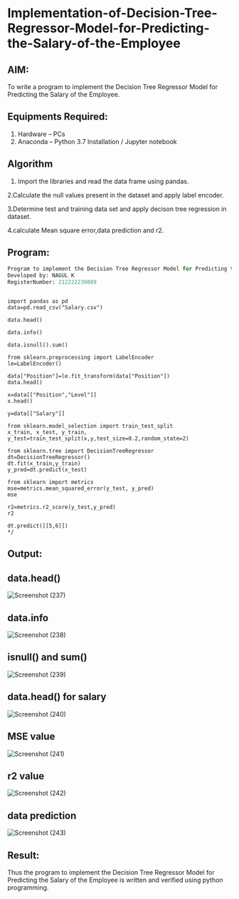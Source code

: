 # Implementation-of-Decision-Tree-Regressor-Model-for-Predicting-the-Salary-of-the-Employee

## AIM:

To write a program to implement the Decision Tree Regressor Model for Predicting the Salary of the Employee.

## Equipments Required:

1. Hardware – PCs
2. Anaconda – Python 3.7 Installation / Jupyter notebook

## Algorithm

1. Import the libraries and read the data frame using pandas.

2.Calculate the null values present in the dataset and apply label encoder.

3.Determine test and training data set and apply decison tree regression in dataset.

4.calculate Mean square error,data prediction and r2.

## Program:

```py
Program to implement the Decision Tree Regressor Model for Predicting the Salary of the Employee.
Developed by: NAGUL K
RegisterNumber: 212222230089
```

```

import pandas as pd
data=pd.read_csv("Salary.csv")

data.head()

data.info()

data.isnull().sum()

from sklearn.preprocessing import LabelEncoder
le=LabelEncoder()

data["Position"]=le.fit_transform(data["Position"])
data.head()

x=data[["Position","Level"]]
x.head()

y=data[["Salary"]]

from sklearn.model_selection import train_test_split
x_train, x_test, y_train, y_test=train_test_split(x,y,test_size=0.2,random_state=2)

from sklearn.tree import DecisionTreeRegressor
dt=DecisionTreeRegressor()
dt.fit(x_train,y_train)
y_pred=dt.predict(x_test)

from sklearn import metrics
mse=metrics.mean_squared_error(y_test, y_pred)
mse

r2=metrics.r2_score(y_test,y_pred)
r2

dt.predict([[5,6]])
*/
```

## Output:

## data.head()

![Screenshot (237)](https://github.com/VelasiriSreeja/Implementation-of-Decision-Tree-Regressor-Model-for-Predicting-the-Salary-of-the-Employee/assets/118344328/b82352d4-d32b-417f-b084-9bcc6679d6d4)

## data.info

![Screenshot (238)](https://github.com/VelasiriSreeja/Implementation-of-Decision-Tree-Regressor-Model-for-Predicting-the-Salary-of-the-Employee/assets/118344328/f86626d8-e411-4d23-b827-c9be33f3f986)

## isnull() and sum()

![Screenshot (239)](https://github.com/VelasiriSreeja/Implementation-of-Decision-Tree-Regressor-Model-for-Predicting-the-Salary-of-the-Employee/assets/118344328/9f764145-534a-4aaa-8573-d9a98b255e71)

## data.head() for salary

![Screenshot (240)](https://github.com/VelasiriSreeja/Implementation-of-Decision-Tree-Regressor-Model-for-Predicting-the-Salary-of-the-Employee/assets/118344328/cb24a583-388f-48e2-a09a-a45e6128c12b)

## MSE value

![Screenshot (241)](https://github.com/VelasiriSreeja/Implementation-of-Decision-Tree-Regressor-Model-for-Predicting-the-Salary-of-the-Employee/assets/118344328/ce29115f-52b7-417d-857e-1309409ddd1f)

## r2 value

![Screenshot (242)](https://github.com/VelasiriSreeja/Implementation-of-Decision-Tree-Regressor-Model-for-Predicting-the-Salary-of-the-Employee/assets/118344328/7cf9ec95-7b09-4250-9a50-09b12bd94308)

## data prediction

![Screenshot (243)](https://github.com/VelasiriSreeja/Implementation-of-Decision-Tree-Regressor-Model-for-Predicting-the-Salary-of-the-Employee/assets/118344328/cdd07dd7-6bfb-494f-9fe3-378d69126a31)

## Result:

Thus the program to implement the Decision Tree Regressor Model for Predicting the Salary of the Employee is written and verified using python programming.
